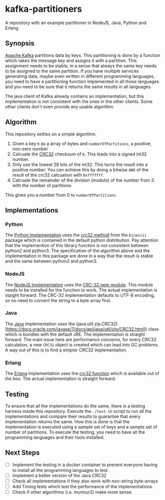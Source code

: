 # kafka-partitioners
A repository with an example partitioner in NodeJS, Java, Python and Erlang.

## Synopsis
[Apache Kafka](http://kafka.apache.org) partitions data by keys. This partitioning is done by a function which takes the message key and assigns it with a partition. This assignment needs to be stable, in a sense that always the same key needs to be assigned to the same partition. If you have multiple services generating data, maybe even written in different programming languages, you need to have a partitioning function implemented in all those languages and you need to be sure that it returns the same results in all languages.

The java client of Kafka already contains an implementation, but this implementation is not consistent with the ones in the other clients. Some other clients don't even provide any usable algorithm.

## Algorithm
This repository settles on a simple algorithm.

1. Given a key `K` as a array of bytes and `numberOfPartitions`, a positive, non-zero number
2. Calcuate the [CRC32](https://en.wikipedia.org/wiki/Cyclic_redundancy_check) checksum of `K`. This leads into a signed int32 number.
3. Only use the lowest 28 bits of the int32. This turns the result into a positive number. You can achieve this by doing a bitwise `AND` of the result of the crc32 calcuation with `0xfffffff`.
4. Calcuate the remainder of the division (modulo) of the number from 3. with the number of partitions

This gives you a number from 0 to `numberOfPartitions`

## Implementations
### Python
The [Python Implementation](./python/test.py) uses the [crc32 method](https://docs.python.org/3/library/binascii.html#binascii.crc32) from the `binascii` package which is contained in the default python distribution. Pay attention that the implemention of this library function is not consistent between python2 and python3. The specification of the algorithm above and the implementation in this package are done in a way that the result is stable and the same between python2 and python3.

### NodeJS
The [NodeJS Implementation](./nodejs/test.js) uses the [CRC-32 npm module](https://www.npmjs.com/package/crc-32). This module needs to be installed for the function to work. The actual implementation is staight forward. The CRC-32 implementation defaults to UTF-8 encoding, so no need to convert the string to a byte array first.

### Java
The [Java](./java/Test.java) implementation uses the (java.util.zip.CRC32)[https://docs.oracle.com/javase/7/docs/api/java/util/zip/CRC32.html]) class which is bundles with the default JRE. The implementation is straight forward. The main issue here are performance concerns, for every CRC32 calculation, a new `CRC32` object is created which can lead into GC problems. A way out of this is to find a simpler CRC32 implementation.

### Erlang
The [Erlang](./erlang/test.erl) implementation uses the [crc32 function](http://erlang.org/doc/man/erlang.html#crc32-1) which is available out of the box. The actual implementation is straight forward.

## Testing
To ensure that all the implementations do the same, there is a testing harness inside this repository. Execute the `./test.sh` script to run all the implementations and compare their results to guarantee that every implementation returns the same. How this is done is that the implementation is executed using a sample set of keys and a sample set of number of partitions.
To execute the testing, you need to have all the programming languages and their tools installed.

## Next Steps
  - [ ] Implement the testing in a docker container to prevent everyone having to install all the programming languages to test
  - [ ] Implement a better version of the Java CRC32
  - [ ] Check all implementations if they also work with non-string byte-arrays
  - [ ] Add Timing tests which test the performance of the implementations.
  - [ ] Check if other algorithms (i.e. murmur2) make more sense.
